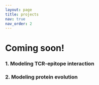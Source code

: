 ```yaml
---
layout: page
title: projects
nav: true
nav_order: 2
---
```


# Coming soon! 

### 1. Modeling TCR-epitope interaction 

### 2. Modeling protein evolution
